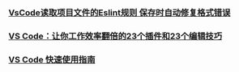 ### [VsCode读取项目文件的Eslint规则 保存时自动修复格式错误](https://juejin.im/post/5b9dee8ff265da0afe62d1dd)
### [VS Code：让你工作效率翻倍的23个插件和23个编辑技巧](https://juejin.im/post/5bc55606e51d450e853075c9)
### [VS Code 快速使用指南](https://juejin.im/post/5bc86b0b5188255ca00cc58f)

